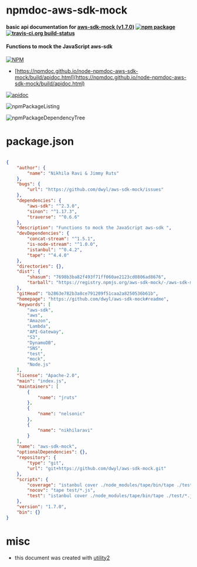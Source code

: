 # npmdoc-aws-sdk-mock

#### basic api documentation for  [aws-sdk-mock (v1.7.0)](https://github.com/dwyl/aws-sdk-mock#readme)  [![npm package](https://img.shields.io/npm/v/npmdoc-aws-sdk-mock.svg?style=flat-square)](https://www.npmjs.org/package/npmdoc-aws-sdk-mock) [![travis-ci.org build-status](https://api.travis-ci.org/npmdoc/node-npmdoc-aws-sdk-mock.svg)](https://travis-ci.org/npmdoc/node-npmdoc-aws-sdk-mock)

#### Functions to mock the JavaScript aws-sdk

[![NPM](https://nodei.co/npm/aws-sdk-mock.png?downloads=true&downloadRank=true&stars=true)](https://www.npmjs.com/package/aws-sdk-mock)

- [https://npmdoc.github.io/node-npmdoc-aws-sdk-mock/build/apidoc.html](https://npmdoc.github.io/node-npmdoc-aws-sdk-mock/build/apidoc.html)

[![apidoc](https://npmdoc.github.io/node-npmdoc-aws-sdk-mock/build/screenCapture.buildCi.browser.%252Ftmp%252Fbuild%252Fapidoc.html.png)](https://npmdoc.github.io/node-npmdoc-aws-sdk-mock/build/apidoc.html)

![npmPackageListing](https://npmdoc.github.io/node-npmdoc-aws-sdk-mock/build/screenCapture.npmPackageListing.svg)

![npmPackageDependencyTree](https://npmdoc.github.io/node-npmdoc-aws-sdk-mock/build/screenCapture.npmPackageDependencyTree.svg)



# package.json

```json

{
    "author": {
        "name": "Nikhila Ravi & Jimmy Ruts"
    },
    "bugs": {
        "url": "https://github.com/dwyl/aws-sdk-mock/issues"
    },
    "dependencies": {
        "aws-sdk": "^2.3.0",
        "sinon": "^1.17.3",
        "traverse": "^0.6.6"
    },
    "description": "Functions to mock the JavaScript aws-sdk ",
    "devDependencies": {
        "concat-stream": "^1.5.1",
        "is-node-stream": "^1.0.0",
        "istanbul": "^0.4.2",
        "tape": "^4.4.0"
    },
    "directories": {},
    "dist": {
        "shasum": "7698b3ba82f493f71ff060ae2123cd0806ad8676",
        "tarball": "https://registry.npmjs.org/aws-sdk-mock/-/aws-sdk-mock-1.7.0.tgz"
    },
    "gitHead": "b2863e782b3a8ce791209f51caa2a8250536b61b",
    "homepage": "https://github.com/dwyl/aws-sdk-mock#readme",
    "keywords": [
        "aws-sdk",
        "aws",
        "Amazon",
        "Lambda",
        "API-Gateway",
        "S3",
        "DynamoDB",
        "SNS",
        "test",
        "mock",
        "Node.js"
    ],
    "license": "Apache-2.0",
    "main": "index.js",
    "maintainers": [
        {
            "name": "jruts"
        },
        {
            "name": "nelsonic"
        },
        {
            "name": "nikhilaravi"
        }
    ],
    "name": "aws-sdk-mock",
    "optionalDependencies": {},
    "repository": {
        "type": "git",
        "url": "git+https://github.com/dwyl/aws-sdk-mock.git"
    },
    "scripts": {
        "coverage": "istanbul cover ./node_modules/tape/bin/tape ./test/*.js && istanbul check-coverage --statements 100 --functions 100 --lines 100 --branches 100 --report html",
        "nocov": "tape test/*.js",
        "test": "istanbul cover ./node_modules/tape/bin/tape ./test/*.js"
    },
    "version": "1.7.0",
    "bin": {}
}
```



# misc
- this document was created with [utility2](https://github.com/kaizhu256/node-utility2)
